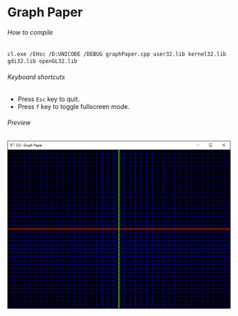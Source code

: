 Graph Paper
======================

###### How to compile

```
cl.exe /EHsc /D:UNICODE /DEBUG graphPaper.cpp user32.lib kernel32.lib gdi32.lib openGL32.lib
```

###### Keyboard shortcuts
- Press ```Esc``` key to quit.
- Press ```f``` key to toggle fullscreen mode.

###### Preview
![graphPaper][graphPaper-image]

<!-- Image declaration -->

[graphPaper-image]: ./preview/graphPaper.png "Graph Paper"
